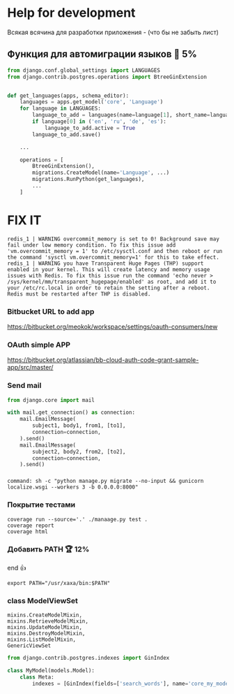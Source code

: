 # Help for development

Всякая всячина для разработки приложения - (что бы не забыть лист)

## Функция для автомиграции языков 💎 5%

```py
from django.conf.global_settings import LANGUAGES
from django.contrib.postgres.operations import BtreeGinExtension


def get_languages(apps, schema_editor):
    languages = apps.get_model('core', 'Language')
    for language in LANGUAGES:
        language_to_add = languages(name=language[1], short_name=language[0])
        if language[0] in ('en', 'ru', 'de', 'es'):
            language_to_add.active = True
        language_to_add.save()

    ...

    operations = [
        BtreeGinExtension(),
        migrations.CreateModel(name='Language', ...)
        migrations.RunPython(get_languages),
        ...
    ]
```


# FIX IT

```shell script
redis_1 | WARNING overcommit_memory is set to 0! Background save may fail under low memory condition. To fix this issue add 'vm.overcommit_memory = 1' to /etc/sysctl.conf and then reboot or run the command 'sysctl vm.overcommit_memory=1' for this to take effect.
redis_1 | WARNING you have Transparent Huge Pages (THP) support enabled in your kernel. This will create latency and memory usage issues with Redis. To fix this issue run the command 'echo never > /sys/kernel/mm/transparent_hugepage/enabled' as root, and add it to your /etc/rc.local in order to retain the setting after a reboot. Redis must be restarted after THP is disabled.
```

### Bitbucket URL to add app
https://bitbucket.org/meokok/workspace/settings/oauth-consumers/new

### OAuth simple APP
https://bitbucket.org/atlassian/bb-cloud-auth-code-grant-sample-app/src/master/

### Send mail

```python
from django.core import mail

with mail.get_connection() as connection:
    mail.EmailMessage(
        subject1, body1, from1, [to1],
        connection=connection,
    ).send()
    mail.EmailMessage(
        subject2, body2, from2, [to2],
        connection=connection,
    ).send()
```
###
```shell script
command: sh -c "python manage.py migrate --no-input && gunicorn localize.wsgi --workers 3 -b 0.0.0.0:8000"
```

### Покрытие тестами

```shell script
coverage run --source='.' ./manaage.py test .
coverage report
coverage html
```

### Добавить PATH 🏆 12%

end :+1:

```shell script
export PATH="/usr/xaxa/bin:$PATH"
```

### class ModelViewSet

```
mixins.CreateModelMixin,
mixins.RetrieveModelMixin,
mixins.UpdateModelMixin,
mixins.DestroyModelMixin,
mixins.ListModelMixin,
GenericViewSet
```

```python
from django.contrib.postgres.indexes import GinIndex

class MyModel(models.Model):
    class Meta:
        indexes = [GinIndex(fields=['search_words'], name='core_my_model_search_gin')]
```
